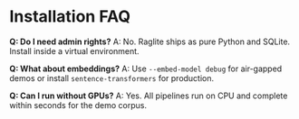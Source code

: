 # Installation FAQ

**Q: Do I need admin rights?**
A: No. Raglite ships as pure Python and SQLite. Install inside a virtual environment.

**Q: What about embeddings?**
A: Use `--embed-model debug` for air-gapped demos or install `sentence-transformers` for production.

**Q: Can I run without GPUs?**
A: Yes. All pipelines run on CPU and complete within seconds for the demo corpus.
